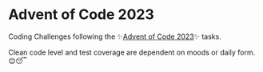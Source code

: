 # Advent of Code 2023

Coding Challenges following the ✨[Advent of Code 2023](https://adventofcode.com/2023)✨ tasks.

Clean code level and test coverage are dependent on moods or daily form. 😌😴